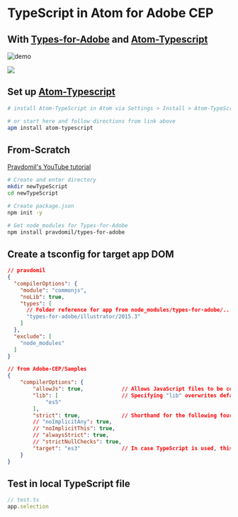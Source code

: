 # TypeScript in Atom for Adobe CEP

## With **[Types-for-Adobe](https://github.com/pravdomil/Types-for-Adobe)** and **[Atom-Typescript](https://atom.io/packages/atom-typescript)**

![demo](https://thumbs.gfycat.com/ThoughtfulImpressiveGrasshopper-size_restricted.gif)

![](https://thumbs.gfycat.com/MilkyMessyAcaciarat-size_restricted.gif)

## Set up [Atom-Typescript](https://atom.io/packages/atom-typescript)

``` bash
# install Atom-TypeScript in Atom via Settings > Install > Atom-TypeScript

# or start here and follow directions from link above
apm install atom-typescript
```

## From-Scratch

[Pravdomil's YouTube tutorial](https://www.youtube.com/watch?v=h-c7A8pQzx8&feature=youtu.be&t=1m6s)

``` bash
# Create and enter directory
mkdir newTypeScript
cd newTypeScript

# Create package.json
npm init -y

# Get node_modules for Types-for-Adobe
npm install pravdomil/types-for-adobe
```

## Create a tsconfig for target app DOM
``` json
// pravdomil
{
  "compilerOptions": {
    "module": "commonjs",
    "noLib": true,
    "types": [
      // Folder reference for app from node_modules/types-for-adobe/...
      "types-for-adobe/illustrator/2015.3"
    ]
  },
  "exclude": [
    "node_modules"
  ]
}
```
``` json
// from Adobe-CEP/Samples
{
    "compilerOptions": {
        "allowJs": true,            // Allows JavaScript files to be compiled.
        "lib": [                    // Specifying "lib" overwrites defaults (stops import of HTML DOM stuff).
            "es5"
        ],
        "strict": true,             // Shorthand for the following four options:
        // "noImplicitAny": true,
        // "noImplicitThis": true,
        // "alwaysStrict": true,
        // "strictNullChecks": true,
        "target": "es3"             // In case TypeScript is used, this will compile to ECMAScript 3 (ExtendScript!) compatible code.
    }
}
```

## Test in local TypeScript file

``` TypeScript
// test.ts
app.selection
```
